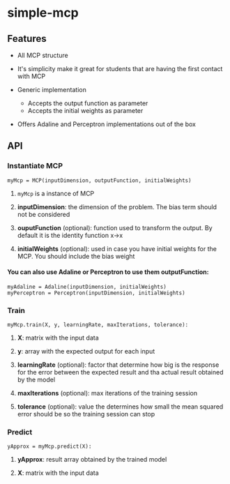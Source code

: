 # simple-mcp

## Features
- All MCP structure
  
- It's simplicity make it great for students that are having the first contact with MCP
  
- Generic implementation
 
  - Accepts the output function as parameter
  - Accepts the initial weights as parameter
  
- Offers Adaline and Perceptron implementations out of the box


## API

### Instantiate MCP

```
myMcp = MCP(inputDimension, outputFunction, initialWeights)
```
1. `myMcp` is a instance of MCP

2. **inputDimension**: the dimension of the problem. The bias term should not be considered

3. **ouputFunction** (optional): function used to transform the output. By default it is the identity function x->x

4. **initialWeights** (optional): used in case you have initial weights for the MCP. You should include the bias weight


#### You can also use Adaline or Perceptron to use them **outputFunction**:

```
myAdaline = Adaline(inputDimension, initialWeights)
myPerceptron = Perceptron(inputDimension, initialWeights)
```

### Train

```
myMcp.train(X, y, learningRate, maxIterations, tolerance):
```

1. **X**: matrix with the input data

2. **y**: array with the expected output for each input

3. **learningRate** (optional): factor that determine how big is the response for the error between the expected result and tha actual result obtained by the model

4. **maxIterations** (optional): max iterations of the training session

5. **tolerance** (optional): value the determines how small the mean squared error should be so the training session can stop

### Predict

```
yApprox = myMcp.predict(X):
```

1. **yApprox**: result array obtained by the trained model

2. **X**: matrix with the input data